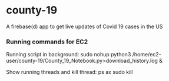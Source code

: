 # county-19
A firebase(d) app to get live updates of Covid 19 cases in the US

### Running commands for EC2

Running script in background:
sudo nohup python3 /home/ec2-user/county-19/County_19_Notebook.py>download_history.log &

Show running threads and kill thread:
ps ax
sudo kill <PID>
